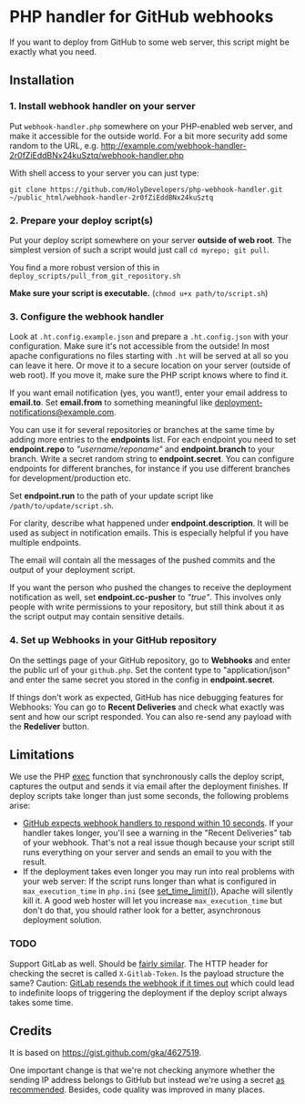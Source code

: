 # PHP handler for GitHub webhooks

If you want to deploy from GitHub to some web server, this script might be
exactly what you need.

## Installation

### 1. Install webhook handler on your server

Put ``webhook-handler.php`` somewhere on your PHP-enabled web server, and make it
accessible for the outside world. For a bit more security add some random to the URL, e.g.
http://example.com/webhook-handler-2r0fZiEddBNx24kuSztq/webhook-handler.php

With shell access to your server you can just type:

``git clone https://github.com/HolyDevelopers/php-webhook-handler.git ~/public_html/webhook-handler-2r0fZiEddBNx24kuSztq``

### 2. Prepare your deploy script(s)
Put your deploy script somewhere on your server **outside of web root**. The simplest version
of such a script would just call ``cd myrepo; git pull``.

You find a more robust version of this in ``deploy_scripts/pull_from_git_repository.sh``

**Make sure your script is executable.** (``chmod u+x path/to/script.sh``)

### 3. Configure the webhook handler
Look at ``.ht.config.example.json`` and prepare a ``.ht.config.json`` with your configuration.
Make sure it's not accessible from the outside! In most apache configurations no files starting
with ``.ht`` will be served at all so you can leave it here. Or move it to a secure location
on your server (outside of web root). If you move it, make sure the PHP script knows where to find it.

If you want email notification (yes, you want!), enter your email
address to **email.to**. Set **email.from** to something meaningful
like deployment-notifications@example.com.

You can use it for several repositories or branches at the
same time by adding more entries to the **endpoints** list. For each endpoint
you need to set **endpoint.repo** to *"username/reponame"* and **endpoint.branch**
to your branch. Write a secret random string to **endpoint.secret**.
You can configure endpoints for different branches, for instance if you
use different branches for development/production etc.

Set **endpoint.run** to the path of your update script like ``/path/to/update/script.sh``.

For clarity, describe what happened under **endpoint.description**.
It will be used as subject in notification emails. This is especially
helpful if you have multiple endpoints.

The email will contain all the messages of the pushed commits and the output of your deployment script.

If you want the person who pushed the changes to receive the deployment notification as well,
set **endpoint.cc-pusher** to *"true"*. This involves only people with write permissions to your repository,
but still think about it as the script output may contain sensitive details.

### 4. Set up Webhooks in your GitHub repository
On the settings page of your GitHub repository, go to **Webhooks** and
enter the public url of your ``github.php``. Set the content type to "application/json" and enter
the same secret you stored in the config in **endpoint.secret**.

If things don't work as expected, GitHub has nice debugging features for Webhooks:
You can go to **Recent Deliveries** and check what exactly was sent and how our script responded.
You can also re-send any payload with the **Redeliver** button.

## Limitations
We use the PHP [exec](https://www.php.net/manual/en/function.exec.php) function that synchronously calls the deploy script,
captures the output and sends it via email after the deployment finishes.
If deploy scripts take longer than just some seconds, the following problems arise:
- [GitHub expects webhook handlers to respond within 10 seconds](https://docs.github.com/en/rest/guides/best-practices-for-integrators#favor-asynchronous-work-over-synchronous). If your handler takes longer, you'll see a warning
  in the "Recent Deliveries" tab of your webhook. That's not a real issue though because your script still runs
  everything on your server and sends an email to you with the result.
- If the deployment takes even longer you may run into real problems with your web server: If the script runs longer
  than what is configured in ``max_execution_time`` in ``php.ini`` (see [set_time_limit()](https://www.php.net/manual/de/function.set-time-limit.php)), Apache will silently kill it. A good web hoster will let you increase ``max_execution_time``
  but don't do that, you should rather look for a better, asynchronous deployment solution.
  
### TODO
Support GitLab as well. Should be [fairly similar](https://docs.gitlab.com/ee/user/project/integrations/webhooks.html).
The HTTP header for checking the secret is called ``X-Gitlab-Token``. Is the payload structure the same?
Caution: [GitLab resends the webhook if it times out](https://docs.gitlab.com/ee/user/project/integrations/webhooks.html#http-responses-for-your-endpoint) which could lead to indefinite loops of triggering the deployment if the deploy script always takes some time.

## Credits
It is based on https://gist.github.com/gka/4627519.

One important change is that we're not checking anymore whether the sending IP address belongs to GitHub
but instead we're using a secret
[as recommended](https://docs.github.com/en/developers/webhooks-and-events/webhooks/securing-your-webhooks).
Besides, code quality was improved in many places.